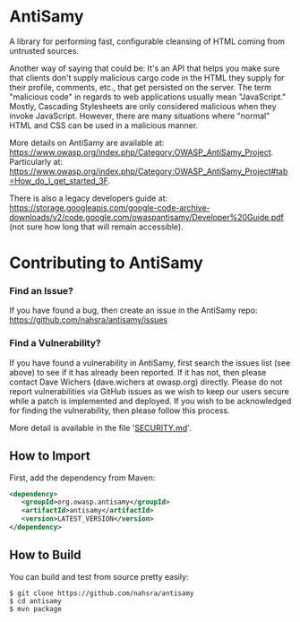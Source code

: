 # AntiSamy

A library for performing fast, configurable cleansing of HTML coming from untrusted sources.

Another way of saying that could be: It's an API that helps you make sure that clients don't supply malicious cargo code in the HTML they supply for their profile, comments, etc., 
that get persisted on the server. The term "malicious code" in regards to web applications usually mean "JavaScript." Mostly, Cascading Stylesheets are only considered malicious 
when they invoke JavaScript. However, there are many situations where "normal" HTML and CSS can be used in a malicious manner.

More details on AntiSamy are available at: https://www.owasp.org/index.php/Category:OWASP_AntiSamy_Project. Particularly at: https://www.owasp.org/index.php/Category:OWASP_AntiSamy_Project#tab=How_do_I_get_started_3F.

There is also a legacy developers guide at: https://storage.googleapis.com/google-code-archive-downloads/v2/code.google.com/owaspantisamy/Developer%20Guide.pdf (not sure how long that will remain accessible).

# Contributing to AntiSamy

### Find an Issue?
If you have found a bug, then create an issue in the AntiSamy repo: https://github.com/nahsra/antisamy/issues

### Find a Vulnerability?
If you have found a vulnerability in AntiSamy, first search the issues list (see above) to see if it has already been reported. If it has not, then please contact Dave Wichers (dave.wichers at owasp.org) directly. Please do not report vulnerabilities via GitHub issues as we wish to keep our users secure while a patch is implemented and deployed. If you wish to be acknowledged for finding the vulnerability, then please follow this process.

More detail is available in the file '[SECURITY.md](https://raw.githubusercontent.com/nahsra/antisamy/master/SECURITY.md)'.


## How to Import
First, add the dependency from Maven:
```xml
<dependency>
   <groupId>org.owasp.antisamy</groupId>
   <artifactId>antisamy</artifactId>
   <version>LATEST_VERSION</version>
</dependency>
```

## How to Build
You can build and test from source pretty easily:
```
$ git clone https://github.com/nahsra/antisamy
$ cd antisamy
$ mvn package
```
